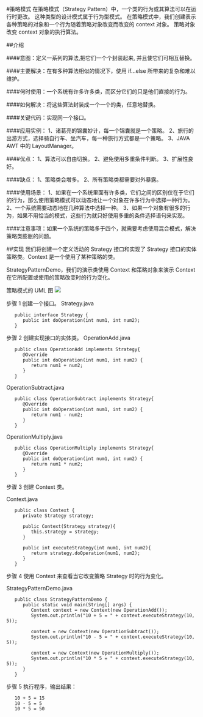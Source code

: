 #策略模式
在策略模式（Strategy Pattern）中，一个类的行为或其算法可以在运行时更改。
这种类型的设计模式属于行为型模式。
在策略模式中，我们创建表示各种策略的对象和一个行为随着策略对象改变而改变的 context 对象。
策略对象改变 context 对象的执行算法。

##介绍

  ####意图：定义一系列的算法,把它们一个个封装起来, 并且使它们可相互替换。
  
  ####主要解决：在有多种算法相似的情况下，使用 if...else 所带来的复杂和难以维护。
  
  ####何时使用：一个系统有许多许多类，而区分它们的只是他们直接的行为。
  
  ####如何解决：将这些算法封装成一个一个的类，任意地替换。
  
  ####关键代码：实现同一个接口。
  
  ####应用实例： 1、诸葛亮的锦囊妙计，每一个锦囊就是一个策略。 2、旅行的出游方式，选择骑自行车、坐汽车，每一种旅行方式都是一个策略。 3、JAVA AWT 中的 LayoutManager。
  
  ####优点： 1、算法可以自由切换。 2、避免使用多重条件判断。 3、扩展性良好。
  
  ####缺点： 1、策略类会增多。 2、所有策略类都需要对外暴露。
  
  ####使用场景： 1、如果在一个系统里面有许多类，它们之间的区别仅在于它们的行为，那么使用策略模式可以动态地让一个对象在许多行为中选择一种行为。 2、一个系统需要动态地在几种算法中选择一种。 3、如果一个对象有很多的行为，如果不用恰当的模式，这些行为就只好使用多重的条件选择语句来实现。
  
  ####注意事项：如果一个系统的策略多于四个，就需要考虑使用混合模式，解决策略类膨胀的问题。
  
 ##实现
   我们将创建一个定义活动的 Strategy 接口和实现了 Strategy 接口的实体策略类。Context 是一个使用了某种策略的类。
   
   StrategyPatternDemo，我们的演示类使用 Context 和策略对象来演示 Context 在它所配置或使用的策略改变时的行为变化。
   
   策略模式的 UML 图
   ![](/behavior/StrategyPattern/demo/pic/strategy_pattern_uml_diagram.jpg)

   步骤 1
   创建一个接口。
   Strategy.java
```
   public interface Strategy {
      public int doOperation(int num1, int num2);
   }
```
   步骤 2
   创建实现接口的实体类。
   OperationAdd.java
```
   public class OperationAdd implements Strategy{
      @Override
      public int doOperation(int num1, int num2) {
         return num1 + num2;
      }
   }
```
   OperationSubtract.java
```
   public class OperationSubtract implements Strategy{
      @Override
      public int doOperation(int num1, int num2) {
         return num1 - num2;
      }
   }
```
   OperationMultiply.java
```
   public class OperationMultiply implements Strategy{
      @Override
      public int doOperation(int num1, int num2) {
         return num1 * num2;
      }
   }
```
   步骤 3
   创建 Context 类。
   
   Context.java
```
   public class Context {
      private Strategy strategy;
    
      public Context(Strategy strategy){
         this.strategy = strategy;
      }
    
      public int executeStrategy(int num1, int num2){
         return strategy.doOperation(num1, num2);
      }
   }
```
   步骤 4
   使用 Context 来查看当它改变策略 Strategy 时的行为变化。
   
   StrategyPatternDemo.java
```
   public class StrategyPatternDemo {
      public static void main(String[] args) {
         Context context = new Context(new OperationAdd());    
         System.out.println("10 + 5 = " + context.executeStrategy(10, 5));
    
         context = new Context(new OperationSubtract());      
         System.out.println("10 - 5 = " + context.executeStrategy(10, 5));
    
         context = new Context(new OperationMultiply());    
         System.out.println("10 * 5 = " + context.executeStrategy(10, 5));
      }
   }
```
   步骤 5
   执行程序，输出结果：
```
   10 + 5 = 15
   10 - 5 = 5
   10 * 5 = 50
```